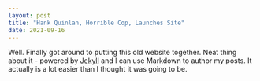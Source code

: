 ```yaml
---
layout: post
title: "Hank Quinlan, Horrible Cop, Launches Site"
date: 2021-09-16
---
```


Well. Finally got around to putting this old website together. Neat thing about it - powered by [Jekyll](http://jekyllrb.com) and I can use Markdown to author my posts. It actually is a lot easier than I thought it was going to be.

